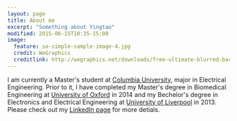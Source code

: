 ```yaml
---
layout: page
title: About me
excerpt: "Something about Yingtao"
modified: 2015-06-15T10:35-15:00
image:
  feature: so-simple-sample-image-4.jpg
  credit: WeGraphics
  creditlink: http://wegraphics.net/downloads/free-ultimate-blurred-background-pack/
---
```


I am currently a Master's student at [Columbia University](http://www.columbia.edu), major in Electrical Engineering. Prior to it, I have completed my Master's degree in Biomedical Engineering at [University of Oxford](http://www.ox.ac.uk) in 2014 and my Bechelor's degree in Electronics and Electrical Engineering at [University of Liverpool](http://www.liv.ac.uk) in 2013.
Please check out my [LinkedIn page](https://www.linkedin.com/pub/yingtao-xu/77/726/25b) for more detials. 